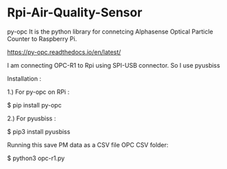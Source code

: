 # Rpi-Air-Quality-Sensor

py-opc
It is the python library for connetcing Alphasense Optical Particle Counter to Raspberry Pi.

https://py-opc.readthedocs.io/en/latest/

I am connecting OPC-R1 to Rpi using SPI-USB connector. So I use pyusbiss 

Installation :

1.) For py-opc on RPi :

$ pip install py-opc 

2.) For pyusbiss :

$ pip3 install pyusbiss

Running this save PM data as a CSV file OPC CSV folder:

$ python3 opc-r1.py
